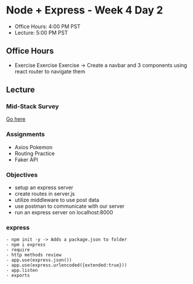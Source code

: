 # Node + Express - Week 4 Day 2

- Office Hours: 4:00 PM PST
- Lecture: 5:00 PM PST

## Office Hours

- Exercise Exercise Exercise -> Create a navbar and 3 components using react router to navigate them

## Lecture

### Mid-Stack Survey

[Go here](https://login.codingdojo.com/dashboard/mid-stack-survey)

### Assignments

- Axios Pokemon
- Routing Practice
- Faker API

### Objectives

- setup an express server
- create routes in server.js
- utilize middleware to use post data
- use postman to communicate with our server
- run an express server on localhost:8000

### express

    - npm init -y -> Adds a package.json to folder
    - npm i express
    - require
    - http methods review
    - app.use(express.json())
    - app.use(express.urlencoded({extended:true}))
    - app.listen
    - exports
